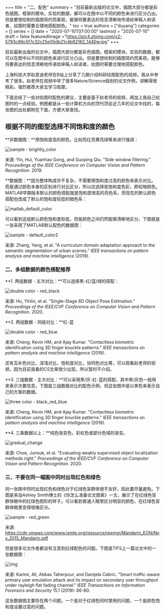 +++
title = "二、配色"
summary = "目前最新出版的论文中，插图大部分都是彩色插图。框架的模块，实验的数据，都可以在图中以不同的颜色来进行区分凸出。但是要想绘制的插图简约而美观，能够将要表达的信息清晰地传递给审稿人和读者，绘图时需要合理地搭配颜色。"
toc = true
authors = ["duyang"]
categories = []
series = []
date = "2020-07-10T07:00:00"
lastmod = "2020-07-10"
draft = false
featuredImage ="https://pic4.zhimg.com/v2-5793c89c5f7c32c25e05db21c4b92162_1440w.jpg"
+++

目前最新出版的论文中，插图大部分都是彩色插图。框架的模块，实验的数据，都可以在图中以不同的颜色来进行区分凸出。但是要想绘制的插图简约而美观，能够将要表达的信息清晰地传递给审稿人和读者，绘图时需要合理地搭配颜色。

上海科技大学赵爱迪老师在B站上分享了几期介绍科研绘图配色的视频，我从中参考了很多。赵老师在视频中举了很多Nature/Science级别的论文作例，讲解得很精彩。强烈推荐大家去学习观摩。

下面总结了一些对绘图时配色的建议，主要是基于赵老师的视频，再加上我自己绘图时的一点经验。例图都是从一些计算机方向的顶刊顶会近几年的论文中找的，每张图的出处都附在下面，方便大家查找。

## 根据不同的图型选择不同饱和度的颜色

**非数据图：**用饱和度高的颜色，比如亮红亮黄亮绿等来进行强调：

![sample - brightly_color](https://i.loli.net/2020/12/05/Ng7WJe8jfmBZkLs.png)

来源: Yin, Hui, Yuanhao Gong, and Guoping Qiu. "Side window filtering." *Proceedings of the IEEE Conference on Computer Vision and Pattern Recognition*. 2019.

**数据图：**因为整体构成并不复杂，不需要用饱和度过高的颜色来表示对比。而是通过颜色本身的区别进行对比区分，所以应选择低饱和度色彩，即较暗颜色。MATLAB早期版本默认的颜色搭配就是饱和度很高的亮色系，而现在的默认颜色搭配也改成了默认的饱和度较低的暗色系：

![matlab_default_color](https://i.loli.net/2020/12/05/JEmQWFBkXpYP5Oy.png)

可以看到这组默认颜色饱和度较低，但是颜色之间仍然能够清晰地区分。下图就是一张采用了MATLAB默认配色的数据图：

![sample - default_color2](https://i.loli.net/2020/12/05/1QknCYKijmWsraE.png)

来源: Zhang, Yang, et al. "A curriculum domain adaptation approach to the semantic segmentation of urban scenes." *IEEE transactions on pattern analysis and machine intelligence* (2019).

### 二、多组数据的颜色搭配推荐

**1. 两组数据 - 主次对比：**可以选择黑-红/蓝/绿的搭配：

![double color - red_black](https://i.loli.net/2020/12/05/CZ5HiSuboIsJcVz.png)

来源: Hu, Yinlin, et al. "Single-Stage 6D Object Pose Estimation." *Proceedings of the IEEE/CVF Conference on Computer Vision and Pattern Recognition*. 2020.

**2. 两组数据 - 同级对比：**红-蓝

![double color - red_blue](https://i.loli.net/2020/12/05/iUY2buyJf1FRGZ8.png)

来源: Cheng, Kevin HM, and Ajay Kumar. "Contactless biometric identification using 3D finger knuckle patterns." *IEEE transactions on pattern analysis and machine intelligence* (2019).

还有互补色对比，深浅对比，饱和度对比，协同色对比等，可以观看赵老师的视频，因为目前我看的CS文章很少出现，所以暂时不介绍。

**3. 三组数据 - 主次对比：**可以采用黑/灰-红-蓝的搭配，其中黑/灰色一般用来表示次要信息。下图是三组数据对比的配色示例，但这张图中是以黑色来表示自己的方案的数据。

![three color - black_red_blue](https://i.loli.net/2020/12/05/ocOv7ta1fQlBZHL.png)

来源: Cheng, Kevin HM, and Ajay Kumar. "Contactless biometric identification using 3D finger knuckle patterns." *IEEE transactions on pattern analysis and machine intelligence* (2019).

**4. 三条数据以上：**纯色渐变色，彩虹色或部分色域的渐变。

![gradual_change](https://i.loli.net/2020/12/05/JNj9ZR1b7qlzmck.png)

来源: Choe, Junsuk, et al. "Evaluating weakly supervised object localization methods right." *Proceedings of the IEEE/CVF Conference on Computer Vision and Pattern Recognition*. 2020.

### 三、不要在同一幅图中同时出现红色和绿色

同一张图中同时出现红色和绿色对于红绿色盲群体很不友好，因此要尽量避免。下图是来自Ashley Smith博士的《你怎么准备论文图表》一文，展示了在红绿色盲群体眼中的红绿色图形的样子。可以看到普通人眼里区分明显的颜色，在红绿色盲群体眼里变得很难区分。

![sample - red_green](https://i.loli.net/2020/12/05/nqzagADIpOlL8Hj.png)

来源: https://cdn.ymaws.com/www.ismte.org/resource/resmgr/Mandarin_EON/Nov_2015_Mandarin.pdf

但是很多论文作者都没有注意到红绿配色的问题。下图是TIFS上一篇论文中的一张数据图：

![img](https://pic4.zhimg.com/80/v2-d61f5bd71d5fd1ae0c6a106a780e910b_720w.jpg)

来源: Karimi, Ali, Abbas Taherpour, and Danijela Cabric. "Smart traffic-aware primary user emulation attack and its impact on secondary user throughput under rayleigh flat fading channel." *IEEE Transactions on Information Forensics and Security* 15.1 (2019): 66-80.

这张数据图主要存在两个问题。一个是对于红绿色同时使用的问题，一个是颜色饱和度设置过高的问题。







